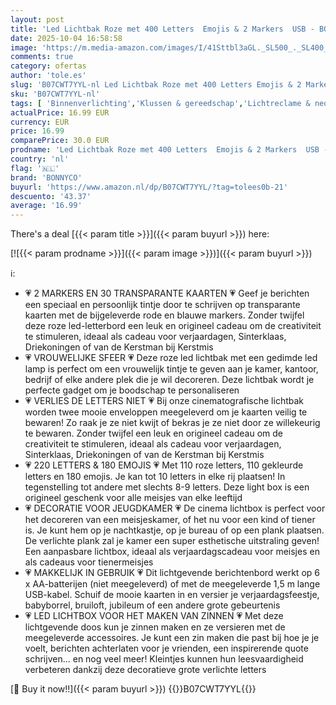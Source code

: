 ```yaml
---
layout: post
title: 'Led Lichtbak Roze met 400 Letters  Emojis & 2 Markers  USB - BONNYCO | A4 Led Lightbox Decoratie Meisjes Kamer  Babyborrel  Verjaardagen & Kerstmis | Letterbak Nieuw Geschenk voor Meisjes en Vrouwen'
date: 2025-10-04 16:58:58
image: 'https://m.media-amazon.com/images/I/41Sttbl3aGL._SL500_._SL400_.jpg'
comments: true
category: ofertas
author: 'tole.es'
slug: 'B07CWT7YYL-nl Led Lichtbak Roze met 400 Letters Emojis & 2 Markers USB -...'
sku: 'B07CWT7YYL-nl'
tags: [ 'Binnenverlichting','Klussen & gereedschap','Lichtreclame & neonlampen','Speciale & decoratieve verlichting','Verlichting','Verlichtingsgadgets','bonnyco','🇳🇱', ]
actualPrice: 16.99 EUR
currency: EUR
price: 16.99
comparePrice: 30.0 EUR
prodname: 'Led Lichtbak Roze met 400 Letters  Emojis & 2 Markers  USB - BONNYCO | A4 Led Lightbox Decoratie Meisjes Kamer  Babyborrel  Verjaardagen & Kerstmis | Letterbak Nieuw Geschenk voor Meisjes en Vrouwen'
country: 'nl'
flag: '🇳🇱'
brand: 'BONNYCO'
buyurl: 'https://www.amazon.nl/dp/B07CWT7YYL/?tag=tolees0b-21'
descuento: '43.37'
average: '16.99'
---
```


There's a deal [{{< param title >}}]({{< param buyurl >}})  here:

[![{{< param prodname >}}]({{< param image >}})]({{< param buyurl >}})

ℹ️:

- 💗 2 MARKERS EN 30 TRANSPARANTE KAARTEN 💗 Geef je berichten een speciaal en persoonlijk tintje door te schrijven op transparante kaarten met de bijgeleverde rode en blauwe markers. Zonder twijfel deze roze led-letterbord een leuk en origineel cadeau om de creativiteit te stimuleren, ideaal als cadeau voor verjaardagen, Sinterklaas, Driekoningen of van de Kerstman bij Kerstmis
- 💗 VROUWELIJKE SFEER 💗 Deze roze led lichtbak met een gedimde led lamp is perfect om een vrouwelijk tintje te geven aan je kamer, kantoor, bedrijf of elke andere plek die je wil decoreren. Deze lichtbak wordt je perfecte gadget om je boodschap te personaliseren
- 💗 VERLIES DE LETTERS NIET 💗 Bij onze cinematografische lichtbak worden twee mooie enveloppen meegeleverd om je kaarten veilig te bewaren! Zo raak je ze niet kwijt of bekras je ze niet door ze willekeurig te bewaren. Zonder twijfel een leuk en origineel cadeau om de creativiteit te stimuleren, ideaal als cadeau voor verjaardagen, Sinterklaas, Driekoningen of van de Kerstman bij Kerstmis
- 💗 220 LETTERS & 180 EMOJIS 💗 Met 110 roze letters, 110 gekleurde letters en 180 emojis. Je kan tot 10 letters in elke rij plaatsen! In tegenstelling tot andere met slechts 8-9 letters. Deze light box is een origineel geschenk voor alle meisjes van elke leeftijd
- 💗 DECORATIE VOOR JEUGDKAMER 💗 De cinema lichtbox is perfect voor het decoreren van een meisjeskamer, of het nu voor een kind of tiener is. Je kunt hem op je nachtkastje, op je bureau of op een plank plaatsen. De verlichte plank zal je kamer een super esthetische uitstraling geven! Een aanpasbare lichtbox, ideaal als verjaardagscadeau voor meisjes en als cadeaus voor tienermeisjes
- 💗 MAKKELIJK IN GEBRUIK 💗 Dit lichtgevende berichtenbord werkt op 6 x AA-batterijen (niet meegeleverd) of met de meegeleverde 1,5 m lange USB-kabel. Schuif de mooie kaarten in en versier je verjaardagsfeestje, babyborrel, bruiloft, jubileum of een andere grote gebeurtenis
- 💗 LED LICHTBOX VOOR HET MAKEN VAN ZINNEN 💗 Met deze lichtgevende doos kun je zinnen maken en ze versieren met de meegeleverde accessoires. Je kunt een zin maken die past bij hoe je je voelt, berichten achterlaten voor je vrienden, een inspirerende quote schrijven... en nog veel meer! Kleintjes kunnen hun leesvaardigheid verbeteren dankzij deze decoratieve grote verlichte letters

[🛒 Buy it now!!]({{< param buyurl >}})
{{<world>}}B07CWT7YYL{{</world>}}
